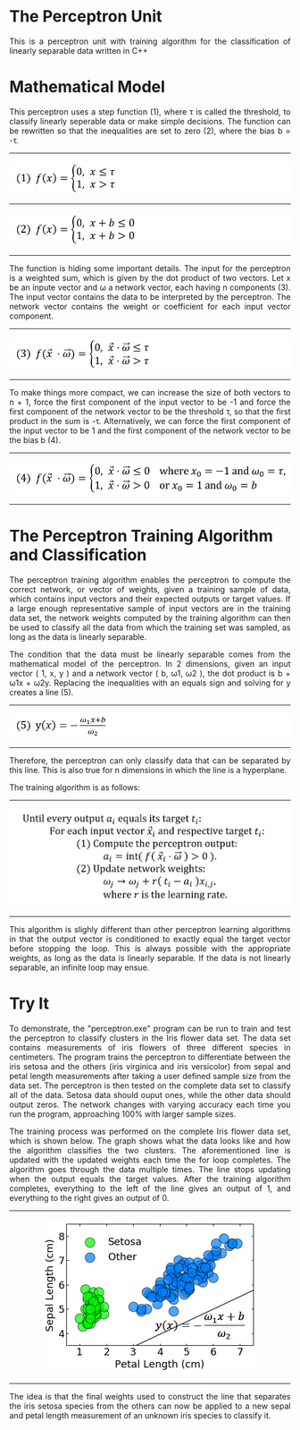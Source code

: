 <h1>The Perceptron Unit</h1>
<p align="justify">
    This is a perceptron unit with training algorithm for the classification of linearly separable data written in C++
</p>
<h1>Mathematical Model</h1>
<p align="justify">
    This perceptron uses a step function (1), where τ is called the threshold, to classify linearly seperable data or make simple decisions.
    The function can be rewritten so that the inequalities are set to zero (2), where the bias b = -τ.
</p>
<hr>
<p align="center">
    <img src="photos/step_function.png", style="background-color:grey">
</p>
<hr>
<p align="center">
    <img src="photos/step_function_2.png">
</p>
<hr>
<p align="justify">
    The function is hiding some important details. 
    The input for the perceptron is a weighted sum, which is given by the dot product of two vectors.
    Let x be an inpute vector and ω a network vector, each having n components (3).
    The input vector contains the data to be interpreted by the perceptron.
    The network vector contains the weight or coefficient for each input vector component.
</p>
<hr>
<p align="center">
    <img src="photos/step_function_3.png">
</p>
<hr>
<p align="justify">
    To make things more compact, we can increase the size of both vectors to n + 1, 
    force the first component of the input vector to be -1
    and force the first component of the network vector to be the threshold τ,
    so that the first product in the sum is -τ.
    Alternatively, we can force the first component of the input vector to be 1
    and the first component of the network vector to be the bias b (4).
</p>
<hr>
<p align="center">
    <img src="photos/step_function_4.png">
</p>
<hr>
<h1>The Perceptron Training Algorithm and Classification</h1>
<p align="justify">
    The perceptron training algorithm enables the perceptron to compute the correct network, or vector of weights, given a training sample of data,
    which contains input vectors and their expected outputs or target values.
    If a large enough representative sample of input vectors are in the training data set,
    the network weights computed by the training algorithm can then be used to classify all the data from which the training set was sampled,
    as long as the data is linearly separable.
</p>
<p align="justify">
    The condition that the data must be linearly separable comes from the mathematical model of the perceptron.
    In 2 dimensions, given an input vector ( 1, x, y ) and a network vector ( b, ω1, ω2 ), the dot product is b + ω1x + ω2y.
    Replacing the inequalities with an equals sign and solving for y creates a line (5).
</p>
<hr>
<p align="center">
    <img src="photos/line.png">
</p>
<hr>
<p align="justify">
        Therefore, the perceptron can only classify data that can be separated by this line.
        This is also true for n dimensions in which the line is a hyperplane.
</p>
<p align="justify">
    The training algorithm is as follows:
</p>
<hr>
<p align="center">
    <img src="photos/training_algorithm.png">
</p>
<hr>
<p align="justify">
    This algorithm is slighly different than other perceptron learning algorithms in that the output vector
    is conditioned to exactly equal the target vector before stopping the loop.
    This is always possible with the appropriate weights, as long as the data is linearly separable.
    If the data is not linearly separable, an infinite loop may ensue.
</p>
<h1>Try It</h1>
<p align="justify">
    To demonstrate, the "perceptron.exe" program can be run to train and test the perceptron to classify clusters in the Iris flower data set.
    The data set contains measurements of iris flowers of three different species in centimeters.
    The program trains the perceptron to differentiate between the iris setosa and the others (iris virginica and iris versicolor)
    from sepal and petal length measurements after taking a user defined sample size from the data set.
    The perceptron is then tested on the complete data set to classify all of the data.
    Setosa data should ouput ones, while the other data should output zeros. 
    The network changes with varying accuracy each time you run the program, approaching 100% with larger sample sizes. 
</p>
<p align="justify">
    The training process was performed on the complete Iris flower data set, which is shown below.
    The graph shows what the data looks like and how the algorithm classifies the two clusters.
    The aforementioned line is updated with the updated weights each time the for loop completes.
    The algorithm goes through the data multiple times. The line stops updating when the output equals the target values.
    After the training algorithm completes, everything to the left of the line gives an output of 1, and everything to the right gives an output of 0.
</p>
<hr>
<p align="center">
    <img src="photos/perceptron_learning.png">
</p>
<hr>
<p align="justify">
    The idea is that the final weights used to construct the line that separates the iris setosa species from the others
    can now be applied to a new sepal and petal length measurement of an unknown iris species to classify it.
</p>

